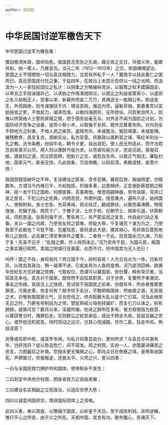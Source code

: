 ```yaml
---
author: 梁启超
---
```


# 中华民国讨逆军檄告天下

中华民国讨逆军为檄告事：

慨自晚清失政，国命阽危，我国民念竞存之孔艰，痛沦胥之无日，共倡义举，爰建共和，统一需人，乃推袁氏。当元二年（1912—1913年）之交，举国喁喁望治，爱国之士不惜牺牲一切与袁氏相戮力，岂其有所私于一人？冀借手以拯此垂亡之国而已。袁氏受国民付托之重，于兹四年，在政治上未尝示吾侪以一线之光明，而汲汲为一人一家怙权固位之私计：以阴柔之方略操纵党派，以狠鸷之权术蹂躏国会，以卑劣之手段诛锄异己，以诱胁之作用淆钳舆论，以朋比之利益驱策宵小，以虚骄之名义劫制正人。受事以来，新募外债逾二万万，其用途无一能相公布。欧战发生，外债路绝，则专谋搜括于内：增设恶税，强迫内债，逼勒苛捐，更悬重赏以奖励掊克之吏，不恤民力，竭泽而渔，以致四海困穷，无所控诉。问其聚敛所入，则惟以供笼络人士警防家贼之用，而于国务丝毫无与。对外会不闻为国防之计划，为国际经济竞争之设备，徒弄小智小术，以取侮于友邦，致外交着着失败。对内则全不顾地方之利害，不恤人民之疾苦。盗贼充斥，未或能治，冤狱填塞，未或能理。摧残教育，昌言复古，垄断实业，私为官营。师嬴政以愚黔首之谋，等红羊利出一孔之教。法令条教，纷如牛毛，朝令夕更，自出自犯，使人民无所适从，而守法观念驯至澌灭以尽。用人则以便辟巧佞为贤，以苛虐险戾为才，忠谠见疏，英俊召嫉，遵妾妇之道，则立跻高明，抱耿介之志，或危及生命，以致正气销沈，廉耻扫地，国家元气，斲丧无馀。凡此政象，万目俱瞻，以较前清，黑黯泯棼，奚啻什倍！

我国民既惩破坏之不祥，复谅建设之匪易，含辛忍痛，冀观后效，掬诚侧望，亦既数年。方谓当今内难已平，大权独揽，列强多事，边患稍纾，正宜奋卧薪尝胆之精神，拯一发千钧之国命。何图彼昏，百事弗恤，惟思觊觎神器，帝号自娱，背弃口宣之誓言，干犯公约之宪典，内罔吾民，外欺列国，授意鹰犬，遍布爪牙，劫持国人，使相附和，良士忠告，充耳弗闻，舆论持正，翻成罪状。以致怨毒沸腾，物情惶骇，农辍于陇，商荒于广，于梗于涂，士欢于校，在朝节士，相率引退，伏莽群戎，伺机思逞。驯至列强干涉，警告再三，有严密监视之宣言，作自由行动之准备。夫以一国之内政，乃至劳友邦之容喙，奇耻大辱，宁复堪忍？谁为为之，乃使我至于此极也？今犹不悛，包羞怙恶，彼将遂此大欲，餍其祸心，苟非效石晋割地称儿之故技，必且袭亡清奖拳排外之覆车，二者有一于此，则吾国永沉九渊，万劫宁复！先圣不云乎：“乱贼之罪，尽人得而诛之。”况乃受命于民，为国元首，叛国之事实既已昭然，卖国之阴谋行且暴露，此而不讨，则中国其为无人也已！

呜呼！国之不存，身将焉托？而立国于今，抑何容易！人方合兆众为一体，日新月异，以改良其政治，稍一凝滞不进，已岌岌焉为人鱼肉是惧。况乃逆流回棹，欲袭中世纪东方式奸雄之伎俩，弋取权位，而谓可以奠国家、安社稷，稍有常识者，当知其无幸也。袁氏对于国家，既悍然不自知其职责，对于世界，复瞢然不审潮流、事会之所趋。其政法上之效绩，受试验于我国民之前者，亦既有年，所余者惟累累罪恶，污我史乘，他复何有？就令怵于名分，不敢明叛国体，然由彼之道，无变彼之术，亦惟有取国家元气，旦旦而伐之，终亦酝酿大乱以底于亡已耳。况当此祸至无日之时，乃更有帝制自为之举。譬犹熟祖父母宛转属纩，而复引刀以诛之，别有肺肠，是孰可忍？数月以来，淫威所煽，劝进之辞所在多有。彼方假借指为民意，以冀窃誉当时，掩罪后史。实则群公之权宜承旨，或出于顾全大局，投鼠忌器之苦心，或怀抱沈机观变，待时而动之远识，岂其心悦诚服，甘作二臣，狂走中风，殉兹戎首？

尧等或任职中枢，或滥竽专阃，为私计则尊显逾分，更何所求？与袁氏亦共事有年，岂好违异？徒以势迫危亡，间不容发。邦之杌陧，实由一人，亦既屡进痛苦之忠言，力图最后之补救。奈独夫更无悔祸之心，即兆众日在倒悬之域。是用率由国宪，声罪致讨，剪彼叛逆，还我太平。义师之兴，誓以四事：

一曰与全国民戮力拥护共和国体，使帝制永不发生；

二曰划定中央地方权限，图各省民力之自由发展；

三曰建设名实相副之立宪政治，以适应世界大势；

四曰以诚意巩固邦交，增进国际团体上之资格。

此四义者，奉以周旋，以徼福于国民，以祈鉴于天日。至于成败利钝，非所逆睹，惟行乎心之所安，由乎义之所在。天相中国，其克有功。敢布腹心，告诸天下。

